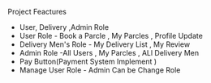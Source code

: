 Project Feactures 

<ul>
    <li>User, Delivery ,Admin Role</li>
    <li>User Role - Book a Parcle , My Parcles , Profile Update </li>
    <li>Delivery Men's Role - My Delivery List , My Review </li>
    <li>Admin Role -All Users , My Parcles , ALl Delivery Men </li>
    <li>Pay Button(Payment System Implement )</li>
    <li>Manage User Role - Admin Can be Change Role</li>

</ul>
